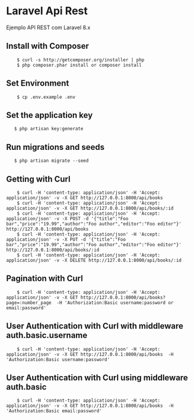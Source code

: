 # Laravel Api Rest

Ejemplo API REST com Laravel 8.x

## Install with Composer

```
    $ curl -s http://getcomposer.org/installer | php
    $ php composer.phar install or composer install
```

## Set Environment

```
    $ cp .env.example .env
```

## Set the application key

```
   $ php artisan key:generate
```

## Run migrations and seeds

```
   $ php artisan migrate --seed
```

## Getting with Curl

```
    $ curl -H 'content-type: application/json' -H 'Accept: application/json' -v -X GET http://127.0.0.1:8000/api/books
    $ curl -H 'content-type: application/json' -H 'Accept: application/json' -v -X GET http://127.0.0.1:8000/api/books/:id
    $ curl -H 'content-type: application/json' -H 'Accept: application/json' -v -X POST -d '{"title":"Foo bar","price":"19.99","author":"Foo author","editor":"Foo editor"}' http://127.0.0.1:8000/api/books
    $ curl -H 'content-type: application/json' -H 'Accept: application/json' -v -X PUT -d '{"title":"Foo bar","price":"19.99","author":"Foo author","editor":"Foo editor"}' http://127.0.0.1:8000/api/books/:id
    $ curl -H 'content-type: application/json' -H 'Accept: application/json' -v -X DELETE http://127.0.0.1:8000/api/books/:id
```

## Pagination with Curl

```
    $ curl -H 'content-type: application/json' -H 'Accept: application/json' -v -X GET http://127.0.0.1:8000/api/books?page=:number_page  -H 'Authorization:Basic username:password or email:password'
```

## User Authentication with Curl with middleware auth.basic.username

```
    $ curl -H 'content-type: application/json' -H 'Accept: application/json' -v -X GET http://127.0.0.1:8000/api/books  -H 'Authorization:Basic username:password'
```

## User Authentication with Curl using middleware auth.basic

```
    $ curl -H 'content-type: application/json' -H 'Accept: application/json' -v -X GET http://127.0.0.1:8000/api/books  -H 'Authorization:Basic email:password'
```
